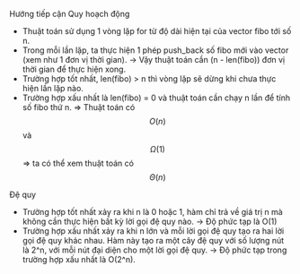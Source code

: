 Hướng tiếp cận Quy hoạch động
- Thuật toán sử dụng 1 vòng lặp for từ độ dài hiện tại của vector fibo tới số n.
- Trong mỗi lần lặp, ta thực hiện 1 phép push_back số fibo mới vào vector (xem như 1 đơn vị thời gian).
 -> Vậy thuật toán cần (n - len(fibo)) đơn vị thời gian để thực hiện xong.
- Trường hợp tốt nhất, len(fibo) > n thì vòng lặp sẽ dừng khi chưa thực hiện lần lặp nào.
- Trường hợp xấu nhất là len(fibo) = 0 và thuật toán cần chạy n lần để tính số fibo thứ n.
 => Thuật toán có $$O(n)$$ và $$\Omega(1)$$ => ta có thể xem thuật toán có $$\Theta(n)$$

Đệ quy
- Trường hợp tốt nhất xảy ra khi n là 0 hoặc 1, hàm chỉ trả về giá trị n mà không cần thực hiện bất kỳ lời gọi đệ quy nào.
 -> Độ phức tạp là O(1)
- Trường hợp xấu nhất xảy ra khi n lớn và mỗi lời gọi đệ quy tạo ra hai lời gọi đệ quy khác nhau. Hàm này tạo ra một cây đệ quy với số lượng nút là 2^n, với mỗi nút đại diện cho một lời gọi đệ quy.
 -> Độ phức tạp trong trường hợp xấu nhất là O(2^n).
